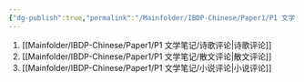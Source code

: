 ```yaml
---
{"dg-publish":true,"permalink":"/Mainfolder/IBDP-Chinese/Paper1/P1 文学笔记/P1 文学笔记/"}
---
```


1. [[Mainfolder/IBDP-Chinese/Paper1/P1 文学笔记/诗歌评论\|诗歌评论]]
2. [[Mainfolder/IBDP-Chinese/Paper1/P1 文学笔记/散文评论\|散文评论]]
3. [[Mainfolder/IBDP-Chinese/Paper1/P1 文学笔记/小说评论\|小说评论]]

